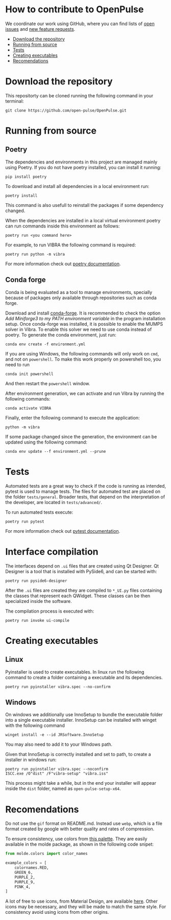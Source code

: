 # How to contribute to OpenPulse

We coordinate our work using GitHub, where you can find lists of [open issues](https://github.com/open-pulse/OpenPulse/issues) and [new feature requests](https://github.com/open-pulse/OpenPulse/issues?q=is%3Aissue%20state%3Aopen%20label%3A%22Feature%20request%20%3Apray%3A%22).

- [Download the repository](#download-the-repository)
- [Running from source](#running-from-source)
- [Tests](#tests)
- [Creating executables](#creating-executables)
- [Recomendations](#recomendations)

# Download the repository
This repositorty can be cloned running the following command in your terminal:
```
git clone https://github.com/open-pulse/OpenPulse.git
```

# Running from source

## Poetry
The dependencies and environments in this project are managed mainly using Poetry.
If you do not have poetry installed, you can install it running:
```
pip install poetry
```

To download and install all dependencies in a local environment run:
```
poetry install
```
This command is also usefull to reinstall the packages if some dependency changed.

When the dependencies are installed in a local virtual environment poetry can run commands
inside this environment as follows: 
```
poetry run <you command here>
```
For example, to run VIBRA the following command is required:
```
poetry run python -m vibra
```
For more information check out [poetry documentation](https://python-poetry.org/docs/).


## Conda forge
Conda is being evaluated as a tool to manage environments, specially because of packages 
only available through repositories such as conda forge.

Download and install [conda-forge](https://conda-forge.org/download/).
It is recommended to check the option *Add Miniforge3 to my PATH environment variable* in the program installation setup.
Once conda-forge was installed, it is possible to enable the MUMPS solver in Vibra. To enable this solver we need to use conda instead of poetry.
To generate the conda environment, just run:
```
conda env create -f environment.yml
```

If you are using Windows, the following commands will only work on `cmd`, and not on `powershell`.
To make this work properly on powershell too, you need to run
```
conda init powershell
```
And then restart the `powershell` window.

After environment generation, we can activate and run Vibra by running the following commands:
```
conda activate VIBRA
```

Finally, enter the following command to execute the application:
```
python -m vibra
```

If some package changed since the generation, the environment can be updated using the following command: 
```
conda env update --f environment.yml --prune
```

# Tests
Automated tests are a great way to check if the code is running as intended, pytest is used to manage tests.
The files for automated test are placed on the folder `tests/general`.
Broader tests, that depend on the interpretation of the developer, are located in `tests/advanced/`.

To run automated tests execute: 
```
poetry run pytest
```
For more information check out [pytest documentation](https://docs.pytest.org/en/stable/).

# Interface compilation
The interfaces depend on `.ui` files that are created using Qt Designer.
Qt Designer is a tool that is installed with PySide6, and can be started with: 
```
poetry run pyside6-designer
```

After the `.ui` files are created they are compiled to `*_UI.py` files containing the classes 
that represent each QWidget. These classes can be then specialized inside the software.

The compilation process is executed with: 
```
poetry run invoke ui-compile
```


# Creating executables

## Linux
Pyinstaller is used to create executables.
In linux run the following command to create a folder containing 
a executable and its dependencies.
```
poetry run pyinstaller vibra.spec --no-confirm
```

## Windows
On windows we additionally use InnoSetup to bundle the executable folder
into a single executable installer.
InnoSetup can be installed with winget with the following command
```
winget install -e --id JRSoftware.InnoSetup
```
You may also need to add it to your Windows path.

Given that InnoSetup is correctly installed and set to path, 
to create a installer in windows run:
```
poetry run pyinstaller vibra.spec --noconfirm
ISCC.exe /O"dist" /F"vibra-setup" "vibra.iss"
```
This process might take a while, but in the end your installer will appear inside the `dist` folder, named as `open-pulse-setup-x64`.


# Recomendations

Do not use the `gif` format on README.md. Instead use `webp`, which is a file format created by google with better quality and rates of compression.

To ensure consistency, use colors from [this palette](https://andrefpf.github.io/molde/). They are easily available in the molde package, as shown in the following code snipet:
```python
from molde.colors import color_names

example_colors = [
    colornames.RED,
    GREEN_6,
    PURPLE_2,
    PURPLE_9,
    PINK_4,
]
```

A lot of free to use icons, from Material Design, are available [here](https://fonts.google.com/icons).
Other icons may be necessary, and they will be made to match the same style.
For consistency avoid using icons from other origins.
